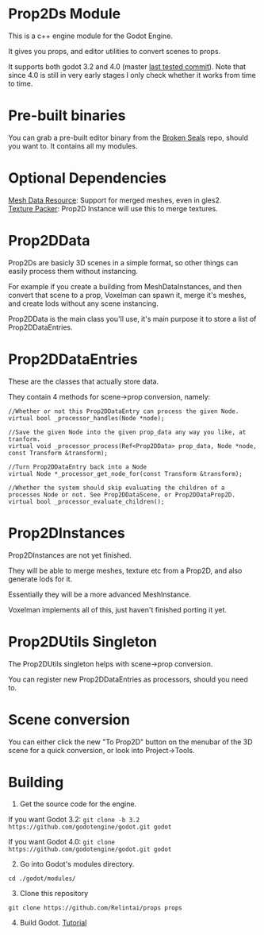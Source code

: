 # Prop2Ds Module

This is a c++ engine module for the Godot Engine.

It gives you props, and editor utilities to convert scenes to props.

It supports both godot 3.2 and 4.0 (master [last tested commit](https://github.com/godotengine/godot/commit/b7e10141197fdd9b0dbc4cfa7890329510d36540)). Note that since 4.0 is still in very early stages I only
check whether it works from time to time.

# Pre-built binaries

You can grab a pre-built editor binary from the [Broken Seals](https://github.com/Relintai/broken_seals/releases)
repo, should you want to. It contains all my modules.

# Optional Dependencies

[Mesh Data Resource](https://github.com/Relintai/mesh_data_resource): Support for merged meshes, even in gles2.\
[Texture Packer](https://github.com/Relintai/texture_packer): Prop2D Instance will use this to merge textures.

# Prop2DData

Prop2Ds are basicly 3D scenes in a simple format, so other things can easily process them without instancing.

For example if you create a building from MeshDataInstances, and then convert that scene to a prop, Voxelman
can spawn it, merge it's meshes, and create lods without any scene instancing.

Prop2DData is the main class you'll use, it's main purpose it to store a list of Prop2DDataEntries.

# Prop2DDataEntries

These are the classes that actually store data.

They contain 4 methods for scene->prop conversion, namely:

```
//Whether or not this Prop2DDataEntry can process the given Node.
virtual bool _processor_handles(Node *node);

//Save the given Node into the given prop_data any way you like, at tranform.
virtual void _processor_process(Ref<Prop2DData> prop_data, Node *node, const Transform &transform);

//Turn Prop2DDataEntry back into a Node
virtual Node *_processor_get_node_for(const Transform &transform);

//Whether the system should skip evaluating the children of a processes Node or not. See Prop2DDataScene, or Prop2DDataProp2D.
virtual bool _processor_evaluate_children();
```

# Prop2DInstances

Prop2DInstances are not yet finished.

They will be able to merge meshes, texture etc from a Prop2D, and also generate lods for it.

Essentially they will be a more advanced MeshInstance.

Voxelman implements all of this, just haven't finished porting it yet.

# Prop2DUtils Singleton

The Prop2DUtils singleton helps with scene->prop conversion.

You can register new Prop2DDataEntries as processors, should you need to.

# Scene conversion

You can either click the new "To Prop2D" button on the menubar of the 3D scene for a quick conversion,
or look into Project->Tools.

# Building

1. Get the source code for the engine.

If you want Godot 3.2:
```git clone -b 3.2 https://github.com/godotengine/godot.git godot```

If you want Godot 4.0:
```git clone https://github.com/godotengine/godot.git godot```


2. Go into Godot's modules directory.

```
cd ./godot/modules/
```

3. Clone this repository

```
git clone https://github.com/Relintai/props props
```

4. Build Godot. [Tutorial](https://docs.godotengine.org/en/latest/development/compiling/index.html)


